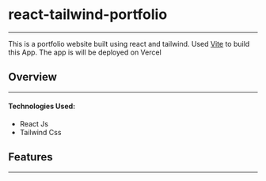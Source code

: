 # react-tailwind-portfolio
***
This is a portfolio website built using react and tailwind. Used [Vite](https://vitejs.dev/guide/) to build this App. The app is will be deployed on Vercel

## Overview
***
#### Technologies Used:

* React Js
* Tailwind Css

## Features
***


